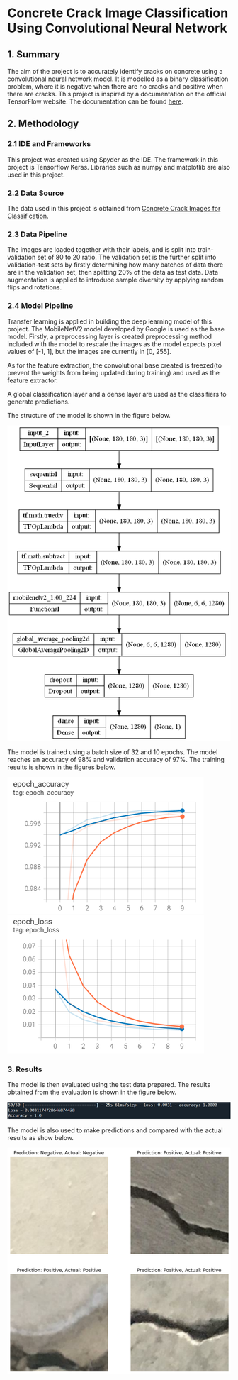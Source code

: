 # Concrete Crack Image Classification Using Convolutional Neural Network

## 1. Summary
The aim of the project is to accurately identify cracks on concrete using a convolutional neural network model. It is modelled as a binary classification problem, where it is negative when there are no cracks and positive when there are cracks. This project is inspired by a documentation on the official TensorFlow website. The documentation can be found [here](https://www.tensorflow.org/tutorials/images/transfer_learning).

## 2. Methodology
### 2.1 IDE and Frameworks
This project was created using Spyder as the IDE. The framework in this project is Tensorflow Keras. Libraries such as numpy and matplotlib are also used in this project.

### 2.2 Data Source
The data used in this project is obtained from [Concrete Crack Images for Classification](https://data.mendeley.com/datasets/5y9wdsg2zt/2).

### 2.3 Data Pipeline
The images are loaded together with their labels, and is split into train-validation set of 80 to 20 ratio. The validation set is the further split into validation-test sets by firstly determining how many batches of data there are in the validation set, then splitting 20% of the data as test data. Data augmentation is applied to introduce sample diversity by applying random flips and rotations. 

### 2.4 Model Pipeline
Transfer learning is applied in building the deep learning model of this project. The MobileNetV2 model developed by Google is used as the base model. Firstly, a preprocessing layer is created preprocessing method included with the model to rescale the images as the model expects pixel values of [-1, 1], but the images are currently in [0, 255].

As for the feature extraction, the convolutional base created is freezed(to prevent the weights from being updated during training) and used as the feature extractor.

A global classification layer and a dense layer are used as the classifiers to generate predictions.

The structure of the model is shown in the figure below.

![ModelStructure](Img/ModelStructure.png)

The model is trained using a batch size of 32 and 10 epochs. The model reaches an accuracy of 98% and validation accuracy of 97%. The training results is shown in the figures below.

![Accuracy](Img/AccuracyGraph.PNG) ![Loss](Img/LossGraph.PNG)

### 3. Results
The model is then evaluated using the test data prepared. The results obtained from the evaluation is shown in the figure below.

![Test Result](Img/TestResult.PNG)

The model is also used to make predictions and compared with the actual results as show below.

![Result.png](Img/Result.png)
